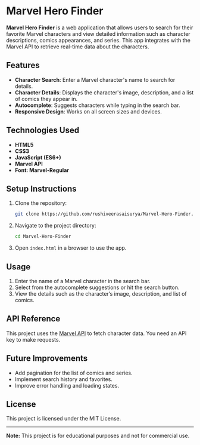 # Marvel Hero Finder

**Marvel Hero Finder** is a web application that allows users to search for their favorite Marvel characters and view detailed information such as character descriptions, comics appearances, and series. This app integrates with the Marvel API to retrieve real-time data about the characters.

## Features

- **Character Search**: Enter a Marvel character's name to search for details.
- **Character Details**: Displays the character's image, description, and a list of comics they appear in.
- **Autocomplete**: Suggests characters while typing in the search bar.
- **Responsive Design**: Works on all screen sizes and devices.

## Technologies Used

- **HTML5**
- **CSS3**
- **JavaScript (ES6+)**
- **Marvel API**
- **Font: Marvel-Regular**
  
## Setup Instructions

1. Clone the repository:
    ```bash
    git clone https://github.com/rushiveerasaisurya/Marvel-Hero-Finder.git
    ```
   
2. Navigate to the project directory:
    ```bash
    cd Marvel-Hero-Finder
    ```

3. Open `index.html` in a browser to use the app.

## Usage

1. Enter the name of a Marvel character in the search bar.
2. Select from the autocomplete suggestions or hit the search button.
3. View the details such as the character’s image, description, and list of comics.

## API Reference

This project uses the [Marvel API](https://developer.marvel.com/) to fetch character data. You need an API key to make requests.

## Future Improvements

- Add pagination for the list of comics and series.
- Implement search history and favorites.
- Improve error handling and loading states.

## License

This project is licensed under the MIT License.

---

**Note:** This project is for educational purposes and not for commercial use.
